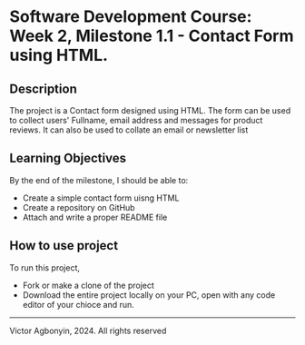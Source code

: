 # Software Development Course: Week 2, Milestone 1.1 - Contact Form using HTML.

## Description

The project is a Contact form designed using HTML. The form can be used to collect users' Fullname, email address and messages for product reviews.
It can also be used to collate an email or newsletter list 

## Learning Objectives

By the end of the milestone, I should be able to:

- Create a simple contact form uisng HTML
- Create a repository on GitHub
- Attach and write a proper README file

## How to use project

To run this project,

- Fork or make a clone of the project
- Download the entire project locally on your PC, open with any code editor of your chioce and run.

- - -
Victor Agbonyin, 2024. All rights reserved
